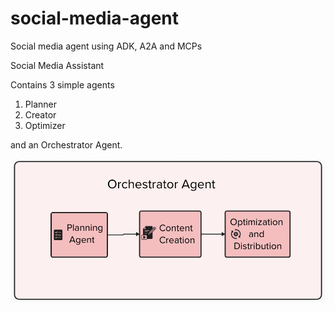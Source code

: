 # social-media-agent
Social media agent using ADK, A2A and MCPs


Social Media Assistant

Contains 3 simple agents

1) Planner
2) Creator
3) Optimizer

and an Orchestrator Agent.


![Multi Agent Flow](social-media-assistant-fe/public/flow.png)